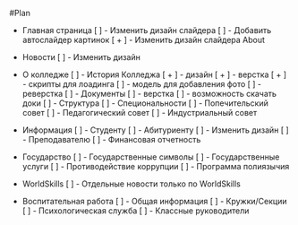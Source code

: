 #Plan

- Главная страница
    [ ] - Изменить дизайн слайдера
    [ ] - Добавить автослайдер картинок
    [ + ] - Изменить дизайн слайдера About

- Новости
    [ ] - Изменить дизайн
   
- О колледже
    [ ] - История Колледжа
        [ + ] - дизайн
        [ + ] - верстка
        [ + ] - скрипты для лоадинга
        [ ] - модель для добавления фото
        [ ] - реверстка
    [ ] - Документы
        [ ] - верстка
        [ ] - возможность скачать доки
    [ ] - Структура
    [ ] -  Специональности
    [ ] - Попечительский совет
    [ ] -  Педагогический совет
    [ ] - Индустриальный совет
- Информация
    [ ] - Студенту
    [ ] - Абитуриенту
        [ ] - Изменить дизайн
    [ ] - Преподавателю
    [ ] - Финансовая отчетность
- Государство
    [ ] - Государственные символы
    [ ] - Государственные услуги
    [ ] - Противодействие коррупции
    [ ] - Программа полиязычия
- WorldSkills
    [ ] - Отдельные новости только по WorldSkills
- Воспитательная работа
    [ ] - Общая информация
    [ ] - Кружки/Секции
    [ ] - Психологическая служба
    [ ] - Классные руководители
